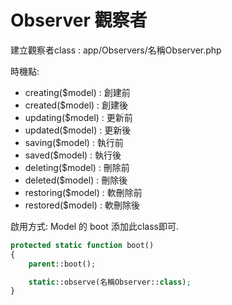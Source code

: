 # Observer 觀察者

建立觀察者class : app/Observers/名稱Observer.php
	
時機點:
- creating($model)	: 創建前
- created($model)		: 創建後
- updating($model)	: 更新前
- updated($model)		: 更新後
- saving($model)		: 執行前
- saved($model)		: 執行後
- deleting($model)	: 刪除前
- deleted($model)		: 刪除後
- restoring($model)	: 軟刪除前
- restored($model)	: 軟刪除後

啟用方式: Model 的 boot 添加此class即可.

```php
protected static function boot()
{
	parent::boot();

	static::observe(名稱Observer::class);
}
```
